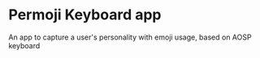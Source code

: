 Permoji Keyboard app
======================================
An app to capture a user's personality with emoji usage, based on AOSP keyboard
